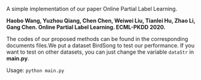 A simple implementation of our paper Online Partial Label Learning.

**Haobo Wang, Yuzhou Qiang, Chen Chen, Weiwei Liu, Tianlei Hu, Zhao Li, Gang Chen. Online Partial Label Learning. ECML-PKDD 2020.**

The codes of our proposed methods can be found in the corresponding documents files.We put a dataset BirdSong to test our performance. If you want to test on other datasets, you can just change the variable ```dataStr``` in **main.py**.

Usage: ```python main.py```
